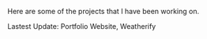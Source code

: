Here are some of the projects that I have been working on. 

Lastest Update: Portfolio Website, Weatherify
